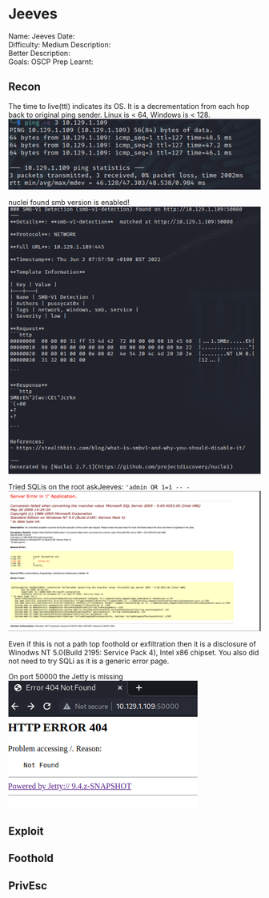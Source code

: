 # Jeeves
Name: Jeeves
Date:  
Difficulty:  Medium
Description:  
Better Description:  
Goals:  OSCP Prep
Learnt:

## Recon
The time to live(ttl) indicates its OS. It is a decrementation from each hop back to original ping sender. Linux is < 64, Windows is < 128.
![ping](HackTheBox/Retired-Machines/Jeeves/Screenshots/ping.png)

nuclei found smb version is enabled!
![smbv1](Screenshots/smbv1-detected.png)

Tried SQLis on the root askJeeves:
`'admin OR 1=1 -- -`
![sqlione](Screenshots/sqlinjection-error-attempt.png)

Even if this is not a path top foothold or exfiltration then it is a disclosure of Winodws NT 5.0(Build 2195: Service Pack 4), Intel x86 chipset. You also did not need to try SQLi as it is a generic error page.

On port 50000 the Jetty is missing
![jetty](Screenshots/notfoundjetty.png)

## Exploit

## Foothold

## PrivEsc

      
